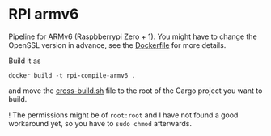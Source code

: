 # RPI armv6

Pipeline for ARMv6 (Raspbberrypi Zero + 1).
You might have to change the OpenSSL version in advance, see the [Dockerfile](./Dockerfile) for more details.

Build it as

```
docker build -t rpi-compile-armv6 .
```

and move the [cross-build.sh](./cross-build.sh) file to the root of the Cargo project you want to build.

! The permissions might be of `root:root` and I have not found a good workaround yet, so you have to `sudo chmod` afterwards.
